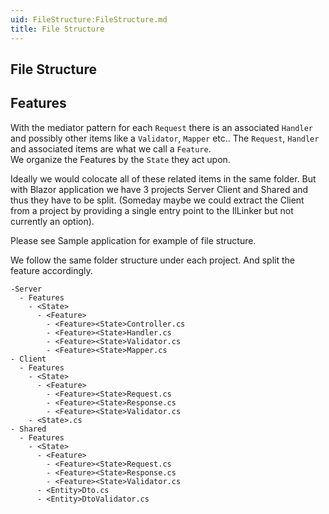 ```yaml
---
uid: FileStructure:FileStructure.md
title: File Structure
---
```


## File Structure

## Features
With the mediator pattern for each `Request` there is an associated `Handler` 
and possibly other items like a `Validator`, `Mapper` etc.. 
The `Request`, `Handler` and associated items are what we call a `Feature`.  
We organize the Features by the `State` they act upon.

Ideally we would colocate all of these related items in the same folder.
But with Blazor application we have 3 projects Server Client and Shared and thus they have to be split.
(Someday maybe we could extract the Client from a project by providing a single entry point to the IlLinker but not currently an option).

Please see Sample application for example of file structure.

We follow the same folder structure under each project.
And split the feature accordingly.

```
-Server
  - Features
    - <State>
      - <Feature>
        - <Feature><State>Controller.cs
        - <Feature><State>Handler.cs
        - <Feature><State>Validator.cs
        - <Feature><State>Mapper.cs
- Client
  - Features
    - <State>
      - <Feature>
        - <Feature><State>Request.cs
        - <Feature><State>Response.cs
        - <Feature><State>Validator.cs
    - <State>.cs
- Shared
  - Features
    - <State>
      - <Feature>
        - <Feature><State>Request.cs
        - <Feature><State>Response.cs
        - <Feature><State>Validator.cs
      - <Entity>Dto.cs
      - <Entity>DtoValidator.cs
```